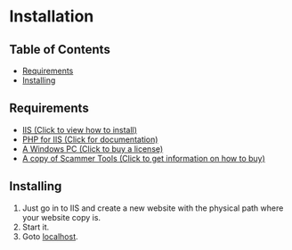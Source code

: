 # Installation

## Table of Contents
* [Requirements](#requirements)
* [Installing](#installing)

## Requirements
* [IIS (Click to view how to install)](https://www.howtogeek.com/112455/how-to-install-iis-8-on-windows-8/)
* [PHP for IIS (Click for documentation)](https://docs.microsoft.com/en-us/iis/application-frameworks/scenario-build-a-php-website-on-iis/configuring-step-1-install-iis-and-php)
* [A Windows PC (Click to buy a license)](https://www.microsoft.com/en-au/windows/get-windows-10)
* [A copy of Scammer Tools (Click to get information on how to buy)](https://github.com/DeagoTheDoggo/Scammer-Tools/releases)

## Installing
1. Just go in to IIS and create a new website with the physical path where your website copy is.
2. Start it.
3. Goto [localhost](http://localhost).
